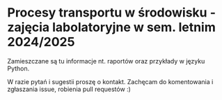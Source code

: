 # Procesy transportu w środowisku - zajęcia labolatoryjne w sem. letnim 2024/2025
Zamieszczane są tu informacje nt. raportów oraz przykłady w języku Python.

W razie pytań i sugestii proszę o kontakt. Zachęcam do komentowania i zgłaszania issue, robienia pull requestów :) 
